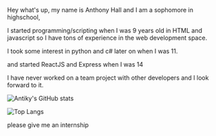 Hey what's up, my name is Anthony Hall and I am a sophomore in highschool,

I started programming/scripting when I was 9 years old in HTML and javascript so I have tons of experience in the web development space.

I took some interest in python and c# later on when I was 11.

and started ReactJS and Express when I was 14

I have never worked on a team project with other developers and I look forward to it.



![Antiky's GitHub stats](https://github-readme-stats.vercel.app/api?username=AntikyLmao&show_icons=true&theme=tokyonight)

![Top Langs](https://github-readme-stats.vercel.app/api/top-langs/?username=AntikyLmao&theme=tokyonight&langs_count=8)



please give me an internship
